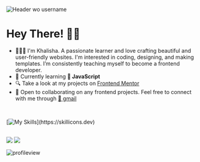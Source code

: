 ![Header wo username](https://github.com/stkhalisha/stkhalisha/assets/60285814/79f2846a-cb57-49ef-9b25-46c6dd82908d)

<h1> Hey There! 👋🏼</h1>

- 👩🏽‍💻 I'm Khalisha. A passionate learner and love crafting beautiful and user-friendly websites. I'm interested in coding, designing, and making templates. I’m consistently teaching myself to become a frontend developer.
- 🌱 Currently learning **📌 JavaScript**
- 🔍 Take a look at my projects on <a href="https://www.frontendmentor.io/profile/stkhalisha" target="_blank" rel="noreferrer">Frontend Mentor</a>
- 🤝 Open to collaborating on any frontend projects. Feel free to connect with me through <a href="mailto:khalisha.code@gmail.com" target="_blank" rel="noreferrer">💌 gmail</a> 

<br>

[![My Skills](https://skillicons.dev/icons?i=js,html,css,tailwind,sass,bootstrap,figma,vscode,git,github,notion,)](https://skillicons.dev)

<br>

<div align="left">
  <img src="https://github-readme-stats.vercel.app/api?username=stkhalisha&show_icons=true&theme=synthwave" />
  <img src="https://github-readme-stats.vercel.app/api/top-langs/?username=stkhalisha&layout=compact&theme=synthwave&hide_border=true" />
</div>

<p align="left"><img src="https://komarev.com/ghpvc/?username=stkhalisha&color=e85188&style=flat" alt="profileview"/></p>
